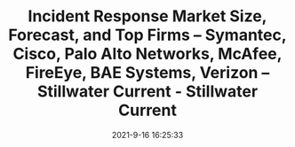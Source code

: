 ---
"title": "Incident Response Market Size, Forecast, and Top Firms – Symantec, Cisco, Palo Alto Networks, McAfee, FireEye, BAE Systems, Verizon – Stillwater Current - Stillwater Current"
"date": "2021-9-16 16:25:33"
"feed_name": "GOOGLENEWSCONSTRUCTION"
"feed_website": "https://news.google.com/search?q=construction%2Bincident&hl=en-US&gl=US&ceid=US:en"
"feed_rss": "https://news.google.com/rss/search?q=construction%2Bincident&hl=en-US&gl=US&ceid=US:en"
"link": "https://www.stillwatercurrent.com/incident-response-market-applications-types-and-future-outlook-report/"
"file": "_posts/2021-1-1-8b8c5d26ab16ff219fd69c7f9d3a19012923a02a.md"
"accident": "1"
"drilling": "0"
---